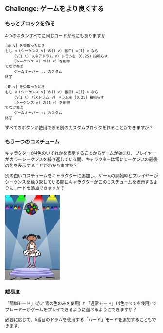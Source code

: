 ## Challenge: ゲームをより良くする

### もっとブロックを作る

4つのボタンすべてに同じコードが他にもありますか

```blocks3
[赤 v] を受取ったとき
もし < (シーケンス v] の(1 v) 番目) =[1] > なら
    (\(1 \) スネアドラム v) ドラムを (0.25) 拍鳴らす
    [シーケンス v] の(1 v) を削除
でなければ
    ゲームオーバー :: カスタム
終了

[青 v] を受取ったとき
もし < (シーケンス v] の(1 v) 番目) =[1] > なら
    (\(1 \) バスドラム v) ドラムを (0.25) 拍鳴らす
    [シーケンス v] の(1 v) を削除
でなければ
    ゲームオーバー :: カスタム
終了
```

すべてのボタンが使用できる別のカスタムブロックを作ることができますか？

### もう一つのコスチューム

キャラクターが4色のいずれかを表示することからゲームが始まり、プレイヤーがカラーシーケンスを繰り返している間、キャラクターは常にシーケンスの最後の色を表示することがわかりますか？

別の白いコスチュームをキャラクターに追加し、ゲームの開始時とプレイヤーがシーケンスを繰り返している間にキャラクターがこのコスチュームを表示するようにコードを追加できますか？

![スクリーンショット](images/colour-white.png)

### 難易度

「簡単モード」(赤と青の色のみを使用) と「通常モード」(4色すべてを使用) でプレーヤーがゲームをプレイできるように選べるようにできますか？

必要に応じて、5番目のドラムを使用する「ハード」モードを追加することもできます。